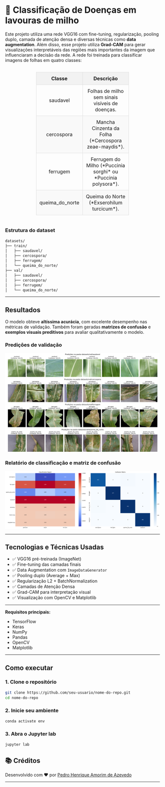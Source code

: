 # 🌿 Classificação de Doenças em lavouras de milho

Este projeto utiliza uma rede VGG16 com fine-tuning, regularização, pooling duplo, camada de atenção densa e diversas técnicas como **data augmentation**. 
Além disso, esse projeto utiliza **Grad-CAM** para gerar visualizações interpretáveis das regiões mais importantes da imagem que influenciaram a decisão da rede. 
A rede foi treinada para classificar imagens de folhas em quatro classes:

<div style="display: flex; justify-content: center;">  
	<table style="border-collapse: collapse; width: 60%; text-align: center; font-size: 16px;">  
		<tr style="background-color: #f2f2f2;">  
			<th style="border: 1px solid #ddd; padding: 10px;">Classe</th>  
			<th style="border: 1px solid #ddd; padding: 10px;">Descrição</th>  
		</tr>  
		<tr>  
			<td style="border: 1px solid #ddd; padding: 10px;">saudavel</td>  
			<td style="border: 1px solid #ddd; padding: 10px;">Folhas de milho sem sinais visíveis de doenças.</td>  
		</tr>  
		<tr style="background-color: #f9f9f9;">  
			<td style="border: 1px solid #ddd; padding: 10px;">cercospora</td>  
			<td style="border: 1px solid #ddd; padding: 10px;">Mancha Cinzenta da Folha (*Cercospora zeae-maydis*).</td>  
		</tr>  
		<tr>  
			<td style="border: 1px solid #ddd; padding: 10px;">ferrugem</td>  
			<td style="border: 1px solid #ddd; padding: 10px;">Ferrugem do Milho (*Puccinia sorghi* ou *Puccinia polysora*).</td>  
		</tr>  
		<tr style="background-color: #f9f9f9;">  
			<td style="border: 1px solid #ddd; padding: 10px;">queima_do_norte</td>  
			<td style="border: 1px solid #ddd; padding: 10px;">Queima do Norte (*Exserohilum turcicum*).</td>  
		</tr>  
	</table>  
</div>   

### Estrutura do dataset

```
datasets/
├── train/
│   ├── saudavel/
│   ├── cercospora/
│   ├── ferrugem/
│   └── queima_do_norte/
├── val/
│   ├── saudavel/
│   ├── cercospora/
│   ├── ferrugem/
│   └── queima_do_norte/
```

---

## Resultados

O modelo obteve **altíssima acurácia**, com excelente desempenho nas métricas de validação. Também foram geradas **matrizes de confusão** e **exemplos visuais preditivos** para avaliar qualitativamente o modelo.

### Prediçôes de validação
<p align="center">
 <img src="https://github.com/phaa/corn-diseases-detection/blob/main/dev/images/predicoes.png" title="book" width="800" />
</p>

### Relatório de classificaçâo e matriz de confusão 
<p align="center">
 <img src="https://github.com/phaa/corn-diseases-detection/blob/main/dev/images/resultados.png" title="book" width="800" />
</p>

---

## Tecnologias e Técnicas Usadas

- ✅ VGG16 pré-treinada (ImageNet)
- ✅ Fine-tuning das camadas finais
- ✅ Data Augmentation com `ImageDataGenerator`
- ✅ Pooling duplo (Average + Max)
- ✅ Regularização L2 + BatchNormalization
- ✅ Camadas de Atenção Densa
- ✅ Grad-CAM para interpretação visual
- ✅ Visualização com OpenCV e Matplotlib

---

**Requisitos principais:**
- TensorFlow
- Keras
- NumPy
- Pandas
- OpenCV
- Matplotlib

---

## Como executar

### 1. Clone o repositório

```bash
git clone https://github.com/seu-usuario/nome-do-repo.git
cd nome-do-repo
```

### 2. Inicie seu ambiente

```bash
conda activate env
```

### 3. Abra o Jupyter lab

```bash
jupyter lab
```

## 📚 Créditos

Desenvolvido com ❤️ por <a href='https://www.linkedin.com/in/pedro-henrique-amorim-de-azevedo/' target='_blank'>Pedro Henrique Amorim de Azevedo</a>

---
